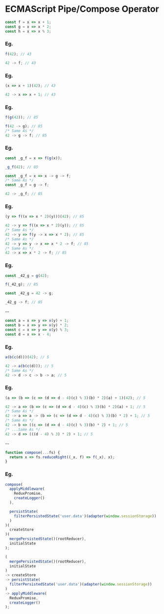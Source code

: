 ECMAScript Pipe/Compose Operator
================================

```javascript
const f = x => x + 1;
const g = x => x * 2;
const h = x => x % 3;
```

### Eg.

```javascript
f(42); // 43
```

```javascript
42 -> f; // 43
```

### Eg.

```javascript
(x => x + 1)(42); // 43
```

```javascript
42 -> x => x + 1; // 43
```

### Eg.

```javascript
f(g(42)); // 85
```

```javascript
f(42 -> g); // 85
/* Same As */
42 -> g -> f; // 85
```

### Eg.

```javascript
const _g_f = x => f(g(x));

_g_f(42); // 85
```

```javascript
const _g_f = x => x -> g -> f;
/* Same As */
const _g_f = g -> f;

42 -> _g_f; // 85
```

### Eg.

```javascript
(y => f((x => x * 2)(y)))(42); // 85
```

```javascript
42 -> y => f((x => x * 2)(y)); // 85
/* Same As */
42 -> y => f(y -> x => x * 2); // 85
/* Same As */
42 -> y => y -> x => x * 2 -> f; // 85
/* Same As */
42 -> x => x * 2 -> f; // 85
```

### Eg.

```javascript
const _42_g = g(42);

f(_42_g); // 85
```

```javascript
const _42_g = 42 -> g;

_42_g -> f; // 85
```

--

```javascript
const a = x => y => x(y) + 1;
const b = x => y => x(y) * 2;
const c = x => y => x(y) % 3;
const d = x => x - 4;
```

### Eg.

```javascript
a(b(c(d)))(42); // 5
```

```javascript
42 -> a(b(c(d))); // 5
/* Same As */
42 -> d -> c -> b -> a; // 5
```

### Eg.

```javascript
(a => (b => (c => (d => d - 4)(c) % 3)(b) * 2)(a) + 1)(42); // 5
```

```javascript
42 -> a => (b => (c => (d => d - 4)(c) % 3)(b) * 2)(a) + 1; // 5
/* Same As */
42 -> a => a -> (b => (c => (d => d - 4)(c) % 3)(b) * 2) + 1; // 5
/* Same As */
42 -> b => ((c => (d => d - 4)(c) % 3)(b) * 2) + 1; // 5
/* ...Same As */
42 -> d => (((d - 4) % 3) * 2) + 1; // 5
```

--

```javascript
function compose(...fs) {
  return x => fs.reduceRight((_x, f) => f(_x), x);
}
```

### Eg.

```javascript
compose(
  applyMiddleware(
    ReduxPromise,
    createLogger()
  ),

  persistState(
    filterPersistedState('user.data')(adapter(window.sessionStorage))
  )
)(
  createStore
)(
  mergePersistedState()(rootReducer),
  initialState
);
```

```javascript
(
  mergePersistedState()(rootReducer),
  initialState
)
-> createStore
-> persistState(
  filterPersistedState('user.data')(adapter(window.sessionStorage))
)
-> applyMiddleware(
  ReduxPromise,
  createLogger()
);
```
